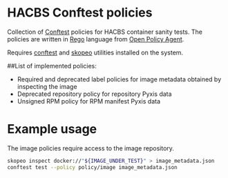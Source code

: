# HACBS Conftest policies

Collection of [Conftest](https://www.conftest.dev/) policies for HACBS container sanity tests.
The policies are written in [Rego](https://www.openpolicyagent.org/docs/latest/#rego) language from [Open Policy Agent](https://www.openpolicyagent.org/).

Requires [conftest](https://www.conftest.dev/install/) and [skopeo](https://github.com/containers/skopeo) utilities installed on the system.

##List of implemented policies:

* Required and deprecated label policies for image metadata obtained by inspecting the image
* Deprecated repository policy for repository Pyxis data
* Unsigned RPM policy for RPM manifest Pyxis data

# Example usage

The image policies require access to the image repository.

```bash
skopeo inspect docker://"${IMAGE_UNDER_TEST}" > image_metadata.json
conftest test --policy policy/image image_metadata.json
```